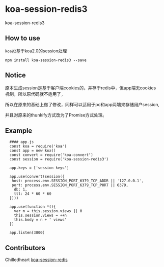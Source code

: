 # koa-session-redis3
koa-session-redis3 

## How to use
`koa@2`基于koa2.0的session处理

`npm install koa-session-redis3 --save`

## Notice
原本生成session是基于客户端cookies的，并存于redis中，但app端无cookies机制，所以原代码就不适用了，

所以在原来的基础上做了修改，同样可以适用于pc和app两端来存储用户session,

并且对原来的thunkify方式改为了Promise方式处理。

## Example

      #### app.js
      const koa = require('koa')
      const app = new koa()
      const convert = require('koa-convert')
      const session = require('koa-session-redis3')

      app.keys = ['session keys']

      app.use(convert(session({
       host: process.env.SESSION_PORT_6379_TCP_ADDR || '127.0.0.1',
       port: process.env.SESSION_PORT_6379_TCP_PORT || 6379,
        db: 1,
        ttl: 24 * 60 * 60
      })))

      app.use(function *(){
        var n = this.session.views || 0
        this.session.views = ++n
        this.body = n + ' views'
      })

      app.listen(3000)

## Contributors
Chilledheart [koa-session-redis](https://github.com/Chilledheart/koa-session-redis "koa-session-redis" )
